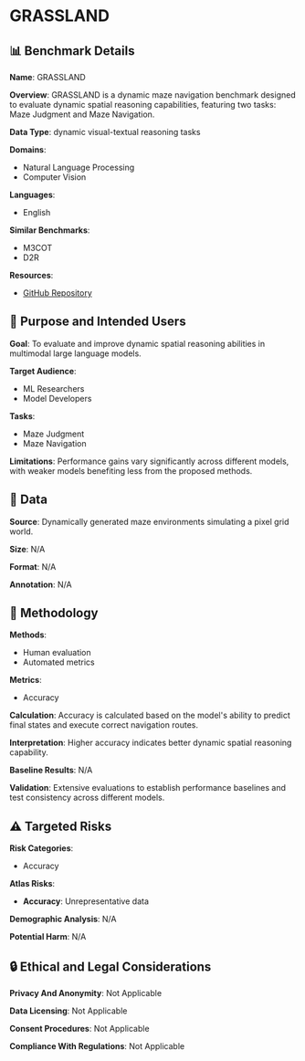 # GRASSLAND

## 📊 Benchmark Details

**Name**: GRASSLAND

**Overview**: GRASSLAND is a dynamic maze navigation benchmark designed to evaluate dynamic spatial reasoning capabilities, featuring two tasks: Maze Judgment and Maze Navigation.

**Data Type**: dynamic visual-textual reasoning tasks

**Domains**:
- Natural Language Processing
- Computer Vision

**Languages**:
- English

**Similar Benchmarks**:
- M3COT
- D2R

**Resources**:
- [GitHub Repository](https://github.com/Cratileo/D2R)

## 🎯 Purpose and Intended Users

**Goal**: To evaluate and improve dynamic spatial reasoning abilities in multimodal large language models.

**Target Audience**:
- ML Researchers
- Model Developers

**Tasks**:
- Maze Judgment
- Maze Navigation

**Limitations**: Performance gains vary significantly across different models, with weaker models benefiting less from the proposed methods.

## 💾 Data

**Source**: Dynamically generated maze environments simulating a pixel grid world.

**Size**: N/A

**Format**: N/A

**Annotation**: N/A

## 🔬 Methodology

**Methods**:
- Human evaluation
- Automated metrics

**Metrics**:
- Accuracy

**Calculation**: Accuracy is calculated based on the model's ability to predict final states and execute correct navigation routes.

**Interpretation**: Higher accuracy indicates better dynamic spatial reasoning capability.

**Baseline Results**: N/A

**Validation**: Extensive evaluations to establish performance baselines and test consistency across different models.

## ⚠️ Targeted Risks

**Risk Categories**:
- Accuracy

**Atlas Risks**:
- **Accuracy**: Unrepresentative data

**Demographic Analysis**: N/A

**Potential Harm**: N/A

## 🔒 Ethical and Legal Considerations

**Privacy And Anonymity**: Not Applicable

**Data Licensing**: Not Applicable

**Consent Procedures**: Not Applicable

**Compliance With Regulations**: Not Applicable

